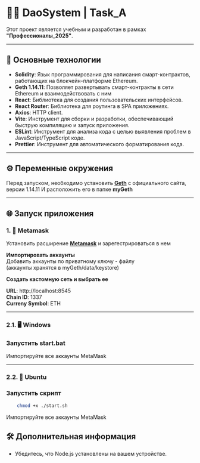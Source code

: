 # 🙋‍♂️ DaoSystem | Task_A

Этот проект является учебным и разработан в рамках **"Профессионалы_2025"**.

---

## 🚀 **Основные технологии**

- **Solidity**: Язык программирования для написания смарт-контрактов, работающих на блокчейн-платформе Ethereum.
- **Geth 1.14.11**: Позволяет развертывать смарт-контракты в сети Ethereum и взаимодействовать с ним
- **React**: Библиотека для создания пользовательских интерфейсов.
- **React Router**: Библиотека для роутинга в SPA приложениях.
- **Axios**: HTTP client.
- **Vite**: Инструмент для сборки и разработки, обеспечивающий быструю компиляцию и запуск приложения.
- **ESLint**: Инструмент для анализа кода с целью выявления проблем в JavaScript/TypeScript коде.
- **Prettier**: Инструмент для автоматического форматирования кода.

---

## ⚙️ **Переменные окружения**

Перед запуском, необходимо установить **[Geth](https://geth.ethereum.org/downloads)** с официального сайта, версии 1.14.11
И расположить его в папке **myGeth**

---

## 🌐 **Запуск приложения**

###  **1. 🦊 Metamask**

Установить расширение **[Metamask](https://metamask.io/ru)** и зарегестрироваться в нем <br>

**Импортировать аккаунты** <br>
Добавить аккаунты по приватному ключу - файлу <br>(аккаунты хранятся в myGeth/data/keystore)

**Создать кастомную сеть и выбрать ее** <br>

**URL**: http://localhost:8545<br>
**Chain ID**: 1337<br>
**Curreny Symbol**: ETH <br>

---

###  **2.1. 🖥️ Windows**

### Запустить **start.bat**
Импортируйте все аккаунты MetaMask

---

### **2.2. 🐧 Ubuntu**

### Запустить скрипт
```bash
    chmod +x ./start.sh
```
Импортируйте все аккаунты MetaMask


## 🛠️ **Дополнительная информация**

- Убедитесь, что Node.js установлены на вашем устройстве.